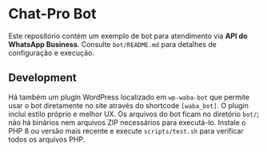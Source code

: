 # Chat-Pro Bot

Este repositório contém um exemplo de bot para atendimento via **API do WhatsApp Business**. Consulte `bot/README.md` para detalhes de configuração e execução.

## Development

Há também um plugin WordPress localizado em `wp-waba-bot` que permite usar o bot diretamente no site através do shortcode `[waba_bot]`. O plugin inclui estilo próprio e melhor UX.
Os arquivos do bot ficam no diretório `bot/`; não há binários nem arquivos ZIP necessários para executá-lo.
Instale o PHP 8 ou versão mais recente e execute `scripts/test.sh` para verificar todos os arquivos PHP.
